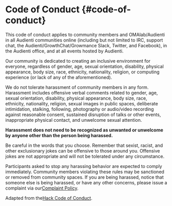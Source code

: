 # Code of Conduct {#code-of-conduct}

This code of conduct applies to community members and OMAlab/Audienti in all Audienti communities online \(including but not limited to IRC, support chat, the Audienti/GrowthChat/Growmance Slack, Twitter, and Facebook\), in the Audienti office, and at all events hosted by Audienti.

Our community is dedicated to creating an inclusive environment for everyone, regardless of gender, age, sexual orientation, disability, physical appearance, body size, race, ethnicity, nationality, religion, or computing experience \(or lack of any of the aforementioned\).

We do not tolerate harassment of community members in any form. Harassment includes offensive verbal comments related to gender, age, sexual orientation, disability, physical appearance, body size, race, ethnicity, nationality, religion, sexual images in public spaces, deliberate intimidation, stalking, following, photography or audio/video recording against reasonable consent, sustained disruption of talks or other events, inappropriate physical contact, and unwelcome sexual attention.

**Harassment does not need to be recognized as unwanted or unwelcome by anyone other than the person being harassed.**

Be careful in the words that you choose. Remember that sexist, racist, and other exclusionary jokes can be offensive to those around you. Offensive jokes are not appropriate and will not be tolerated under any circumstance.

Participants asked to stop any harassing behavior are expected to comply immediately. Community members violating these rules may be sanctioned or removed from community spaces. If you are being harassed, notice that someone else is being harassed, or have any other concerns, please issue a complaint via our[Complaint Policy](https://omalab.gitbooks.io/omalab-guide/content/Employment-Policies/Complaint-Policy.html).

Adapted from the[Hack Code of Conduct](http://hackcodeofconduct.org/).

